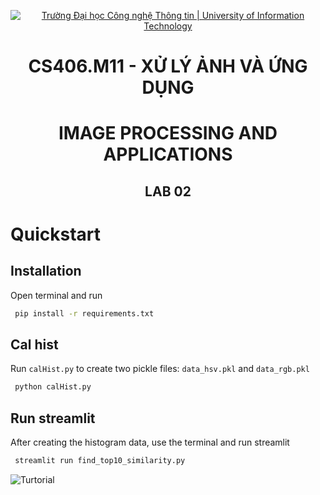 <!-- Banner -->
<p align="center">
  <a href="https://www.uit.edu.vn/" title="Trường Đại học Công nghệ Thông tin" style="border: none;">
    <img src="https://i.imgur.com/WmMnSRt.png" alt="Trường Đại học Công nghệ Thông tin | University of Information Technology">
  </a>
</p>

<!-- Title -->
<h1 align="center"><b>CS406.M11 - XỬ LÝ ẢNH VÀ ỨNG DỤNG</b></h1>
<h1 align="center"><b>IMAGE PROCESSING AND APPLICATIONS</b></h1>
<h2 align="center"><b>LAB 02</b></h2>


# Quickstart
## Installation
Open terminal and run
```bash
 pip install -r requirements.txt
```
## Cal hist
Run `calHist.py` to create two pickle files: `data_hsv.pkl` and `data_rgb.pkl`
```bash
 python calHist.py
```
## Run streamlit
After creating the histogram data, use the terminal and run streamlit
```bash
 streamlit run find_top10_similarity.py
```

<img src="https://raw.githubusercontent.com/snnasnguyen/CS406.P11/refs/heads/master/22520189_Lab_02/turtorial.gif" alt="Turtorial"></img>

